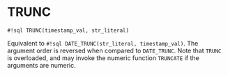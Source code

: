 # TRUNC


`#!sql TRUNC(timestamp_val, str_literal)`

Equivalent to `#!sql DATE_TRUNC(str_literal, timestamp_val)`. The
argument order is reversed when compared to `DATE_TRUNC`. Note that `TRUNC`
is overloaded, and may invoke the numeric function `TRUNCATE` if the
arguments are numeric.

